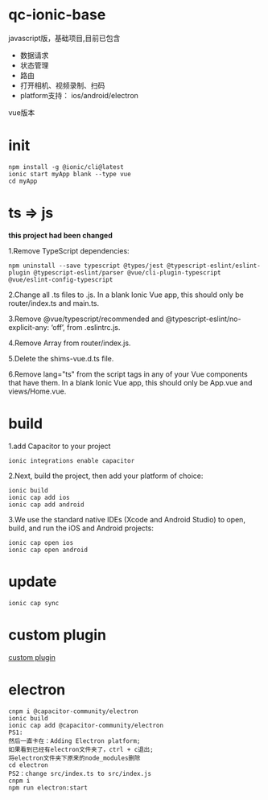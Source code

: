 # qc-ionic-base
javascript版，基础项目,目前已包含
* 数据请求
* 状态管理
* 路由
* 打开相机、视频录制、扫码
* platform支持： ios/android/electron

vue版本


# init

```
npm install -g @ionic/cli@latest
ionic start myApp blank --type vue
cd myApp
```

# ts => js

**this project had been changed**

1.Remove TypeScript dependencies:
```
npm uninstall --save typescript @types/jest @typescript-eslint/eslint-plugin @typescript-eslint/parser @vue/cli-plugin-typescript @vue/eslint-config-typescript
```

2.Change all .ts files to .js. In a blank Ionic Vue app, this should only be router/index.ts and main.ts.

3.Remove @vue/typescript/recommended and @typescript-eslint/no-explicit-any: ‘off’, from .eslintrc.js.

4.Remove Array<RouteRecordRaw> from router/index.js.

5.Delete the shims-vue.d.ts file.

6.Remove lang="ts" from the script tags in any of your Vue components that have them. In a blank Ionic Vue app, this should only be App.vue and views/Home.vue.


# build

1.add Capacitor to your project
```
ionic integrations enable capacitor
```
2.Next, build the project, then add your platform of choice:

```
ionic build
ionic cap add ios
ionic cap add android
```

3.We use the standard native IDEs (Xcode and Android Studio) to open, build, and run the iOS and Android projects:
```
ionic cap open ios
ionic cap open android
```

# update

```
ionic cap sync
```
  
# custom plugin

[custom plugin](https://github.com/canwhite/qc-capacitor-plugin)


# electron

```
cnpm i @capacitor-community/electron
ionic build
ionic cap add @capacitor-community/electron
PS1:
然后一直卡在：Adding Electron platform;
如果看到已经有electron文件夹了，ctrl + c退出;
将electron文件夹下原来的node_modules删除
cd electron
PS2：change src/index.ts to src/index.js
cnpm i
npm run electron:start

```